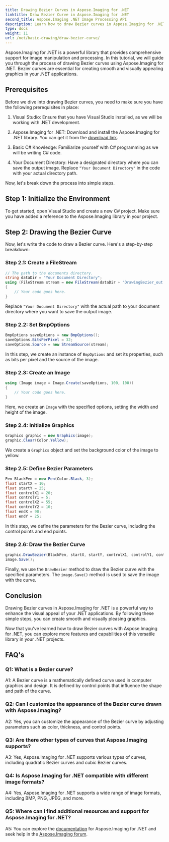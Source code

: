 ```yaml
---
title: Drawing Bezier Curves in Aspose.Imaging for .NET
linktitle: Draw Bezier Curve in Aspose.Imaging for .NET
second_title: Aspose.Imaging .NET Image Processing API
description: Learn how to draw Bezier curves in Aspose.Imaging for .NET. Enhance your .NET graphics with this step-by-step guide.
type: docs
weight: 11
url: /net/basic-drawing/draw-bezier-curve/
---
```

Aspose.Imaging for .NET is a powerful library that provides comprehensive support for image manipulation and processing. In this tutorial, we will guide you through the process of drawing Bezier curves using Aspose.Imaging for .NET. Bezier curves are essential for creating smooth and visually appealing graphics in your .NET applications.

## Prerequisites

Before we dive into drawing Bezier curves, you need to make sure you have the following prerequisites in place:

1. Visual Studio: Ensure that you have Visual Studio installed, as we will be working with .NET development.

2. Aspose.Imaging for .NET: Download and install the Aspose.Imaging for .NET library. You can get it from the [download link](https://releases.aspose.com/imaging/net/).

3. Basic C# Knowledge: Familiarize yourself with C# programming as we will be writing C# code.

4. Your Document Directory: Have a designated directory where you can save the output image. Replace `"Your Document Directory"` in the code with your actual directory path.

Now, let's break down the process into simple steps.

## Step 1: Initialize the Environment

To get started, open Visual Studio and create a new C# project. Make sure you have added a reference to the Aspose.Imaging library in your project.

## Step 2: Drawing the Bezier Curve

Now, let's write the code to draw a Bezier curve. Here's a step-by-step breakdown:

### Step 2.1: Create a FileStream

```csharp
// The path to the documents directory.
string dataDir = "Your Document Directory";
using (FileStream stream = new FileStream(dataDir + "DrawingBezier_out.bmp", FileMode.Create))
{
    // Your code goes here.
}
```

Replace `"Your Document Directory"` with the actual path to your document directory where you want to save the output image.

### Step 2.2: Set BmpOptions

```csharp
BmpOptions saveOptions = new BmpOptions();
saveOptions.BitsPerPixel = 32;
saveOptions.Source = new StreamSource(stream);
```

In this step, we create an instance of `BmpOptions` and set its properties, such as bits per pixel and the source of the image.

### Step 2.3: Create an Image

```csharp
using (Image image = Image.Create(saveOptions, 100, 100))
{
    // Your code goes here.
}
```

Here, we create an `Image` with the specified options, setting the width and height of the image.

### Step 2.4: Initialize Graphics

```csharp
Graphics graphic = new Graphics(image);
graphic.Clear(Color.Yellow);
```

We create a `Graphics` object and set the background color of the image to yellow.

### Step 2.5: Define Bezier Parameters

```csharp
Pen BlackPen = new Pen(Color.Black, 3);
float startX = 10;
float startY = 25;
float controlX1 = 20;
float controlY1 = 5;
float controlX2 = 55;
float controlY2 = 10;
float endX = 90;
float endY = 25;
```

In this step, we define the parameters for the Bezier curve, including the control points and end points.

### Step 2.6: Draw the Bezier Curve

```csharp
graphic.DrawBezier(BlackPen, startX, startY, controlX1, controlY1, controlX2, controlY2, endX, endY);
image.Save();
```

Finally, we use the `DrawBezier` method to draw the Bezier curve with the specified parameters. The `image.Save()` method is used to save the image with the curve.

## Conclusion

Drawing Bezier curves in Aspose.Imaging for .NET is a powerful way to enhance the visual appeal of your .NET applications. By following these simple steps, you can create smooth and visually pleasing graphics.

Now that you've learned how to draw Bezier curves with Aspose.Imaging for .NET, you can explore more features and capabilities of this versatile library in your .NET projects.

## FAQ's

### Q1: What is a Bezier curve?

A1: A Bezier curve is a mathematically defined curve used in computer graphics and design. It is defined by control points that influence the shape and path of the curve.

### Q2: Can I customize the appearance of the Bezier curve drawn with Aspose.Imaging?

A2: Yes, you can customize the appearance of the Bezier curve by adjusting parameters such as color, thickness, and control points.

### Q3: Are there other types of curves that Aspose.Imaging supports?

A3: Yes, Aspose.Imaging for .NET supports various types of curves, including quadratic Bezier curves and cubic Bezier curves.

### Q4: Is Aspose.Imaging for .NET compatible with different image formats?

A4: Yes, Aspose.Imaging for .NET supports a wide range of image formats, including BMP, PNG, JPEG, and more.

### Q5: Where can I find additional resources and support for Aspose.Imaging for .NET?

A5: You can explore the [documentation](https://reference.aspose.com/imaging/net/) for Aspose.Imaging for .NET and seek help in the [Aspose.Imaging forum](https://forum.aspose.com/).
